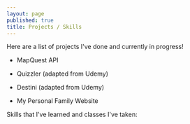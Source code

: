 ```yaml
---
layout: page
published: true
title: Projects / Skills
---
```

Here are a list of projects I've done and currently in progress!


- MapQuest API

- Quizzler (adapted from Udemy)

- Destini (adapted from Udemy)

- My Personal Family Website


Skills that I've learned and classes I've taken:
